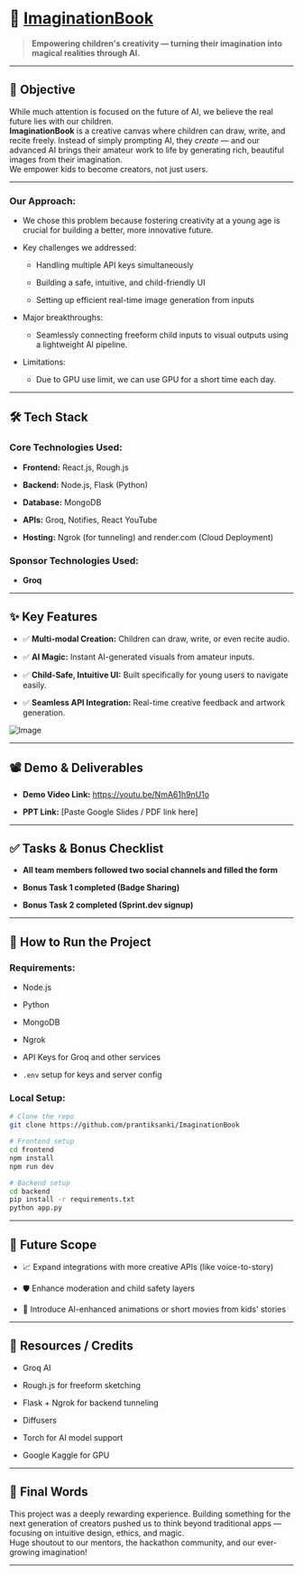 # 🚀 <a href="https://imaginationbook-5d4r.onrender.com">ImaginationBook</a>

> **Empowering children's creativity — turning their imagination into magical realities through AI.**

----------

## 🎯 Objective

While much attention is focused on the future of AI, we believe the real future lies with our children.  
**ImaginationBook** is a creative canvas where children can draw, write, and recite freely. Instead of simply prompting AI, they _create_ — and our advanced AI brings their amateur work to life by generating rich, beautiful images from their imagination.  
We empower kids to become creators, not just users.

----------
    

### Our Approach:

-   We chose this problem because fostering creativity at a young age is crucial for building a better, more innovative future.
    
-   Key challenges we addressed:
    
    -   Handling multiple API keys simultaneously
        
    -   Building a safe, intuitive, and child-friendly UI
        
    -   Setting up efficient real-time image generation from inputs
        
-   Major breakthroughs:
    
    -   Seamlessly connecting freeform child inputs to visual outputs using a lightweight AI pipeline.
    
-   Limitations:
    
    -   Due to GPU use limit, we can use GPU for a short time each day.



----------

## 🛠️ Tech Stack

### Core Technologies Used:

-   **Frontend:** React.js, Rough.js
    
-   **Backend:** Node.js, Flask (Python)
    
-   **Database:** MongoDB
    
-   **APIs:** Groq, Notifies, React YouTube
    
-   **Hosting:** Ngrok (for tunneling) and render.com (Cloud Deployment) 
    

### Sponsor Technologies Used:

-   **Groq**
    

----------

## ✨ Key Features

-   ✅ **Multi-modal Creation:** Children can draw, write, or even recite audio.
    
-   ✅ **AI Magic:** Instant AI-generated visuals from amateur inputs.
    
-   ✅ **Child-Safe, Intuitive UI:** Built specifically for young users to navigate easily.
    
-   ✅ **Seamless API Integration:** Real-time creative feedback and artwork generation.
    

![Image](https://github.com/user-attachments/assets/1610c3fa-4774-4cb1-9fde-846c9e89cf21)

----------

## 📽️ Demo & Deliverables

-   **Demo Video Link:** https://youtu.be/NmA61h9nU1o
    
-   **PPT Link:** [Paste Google Slides / PDF link here]
    

----------

## ✅ Tasks & Bonus Checklist

-   **All team members followed two social channels and filled the form**
    
-   **Bonus Task 1 completed (Badge Sharing)**
    
-   **Bonus Task 2 completed (Sprint.dev signup)**
    

----------

## 🧪 How to Run the Project

### Requirements:

-   Node.js
    
-   Python
    
-   MongoDB
    
-   Ngrok
    
-   API Keys for Groq and other services
    
-   `.env` setup for keys and server config
    

### Local Setup:

```bash
# Clone the repo
git clone https://github.com/prantiksanki/ImaginationBook

# Frontend setup
cd frontend
npm install
npm run dev

# Backend setup
cd backend
pip install -r requirements.txt
python app.py

```

----------

## 🧬 Future Scope

-   📈 Expand integrations with more creative APIs (like voice-to-story)
    
-   🛡️ Enhance moderation and child safety layers
    
-   🎨 Introduce AI-enhanced animations or short movies from kids' stories
    

----------

## 📎 Resources / Credits

-   Groq AI
    
-   Rough.js for freeform sketching
    
-   Flask + Ngrok for backend tunneling
    
-   Diffusers
    
-   Torch for AI model support

- Google Kaggle for GPU
    

----------

## 🏁 Final Words

This project was a deeply rewarding experience. Building something for the next generation of creators pushed us to think beyond traditional apps — focusing on intuitive design, ethics, and magic.  
Huge shoutout to our mentors, the hackathon community, and our ever-growing imagination!

----------

